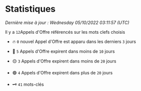 # Statistiques


_Dernière mise à jour : Wednesday 05/10/2022 03:11:57 (UTC)_ 

Il y a `12`Appels d'Offre référencés sur les mots clefs choisis

- 🔥 `0` nouvel Appel d'Offre est apparu dans les derniers `3` jours
- 🔴  `5` Appels d'Offre expirent dans moins de `10` jours
- 🟡  `3` Appels d'Offre expirent dans moins de `20` jours
- 🟢  `4` Appels d'Offre expirent dans plus de `20` jours

- 🗝 `41` mots-clés